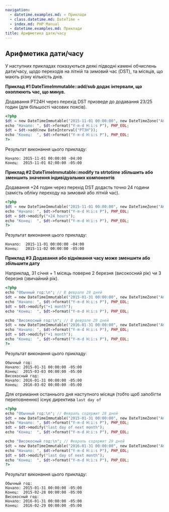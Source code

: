 ```yaml
---
navigation:
  - datetime.examples.md: « Приклади
  - class.datetime.md: DateTime »
  - index.md: PHP Manual
  - datetime.examples.md: Приклади
title: Арифметика дати/часу
---
```

## Арифметика дати/часу

У наступних прикладах показуються деякі підводні камені обчислень дати/часу, щодо переходів на літній та зимовий час (DST), та місяців, що мають різну кількість днів.

**Приклад #1 DateTimeImmutable::add/sub додає інтервали, що охоплюють час, що минув.**

Додавання PT24H через перехід DST призведе до додавання 23/25 годин (для більшості часових поясів).

```php
<?php
$dt = new DateTimeImmutable("2015-11-01 00:00:00", new DateTimeZone("America/New_York"));
echo "Начало: ", $dt->format("Y-m-d H:i:s P"), PHP_EOL;
$dt = $dt->add(new DateInterval("PT3H"));
echo "Конец:  ", $dt->format("Y-m-d H:i:s P"), PHP_EOL;
?>
```

Результат виконання цього прикладу:

```
Начало: 2015-11-01 00:00:00 -04:00
Конец:  2015-11-01 02:00:00 -05:00
```

**Приклад #2 DateTimeImmutable::modify та strtotime збільшить або зменшить значення індивідуальних компонентів**

Додавання +24 годин через перехід DST додасть точно 24 години (замість обліку переходу на зимовий або літній час).

```php
<?php
$dt = new DateTimeImmutable("2015-11-01 00:00:00", new DateTimeZone("America/New_York"));
echo "Начало: ", $dt->format("Y-m-d H:i:s P"), PHP_EOL;
$dt = $dt->modify("+24 hours");
echo "Конец:  ", $dt->format("Y-m-d H:i:s P"), PHP_EOL;
?>
```

Результат виконання цього прикладу:

```
Начало:  2015-11-01 00:00:00 -04:00
Конец:   2015-11-02 00:00:00 -05:00
```

**Приклад #3 Додавання або віднімання часу може зменшити або збільшити дату**

Наприклад, 31 січня + 1 місяць поверне 2 березня (високосний рік) чи 3 березня (звичайний рік).

```php
<?php
echo "Обычный год:\n"; // В феврале 28 дней
$dt = new DateTimeImmutable("2015-01-31 00:00:00", new DateTimeZone("America/New_York"));
echo "Начало: ", $dt->format("Y-m-d H:i:s P"), PHP_EOL;
$dt = $dt->modify("+1 month");
echo "Конец:  ", $dt->format("Y-m-d H:i:s P"), PHP_EOL;

echo "Високосный год:\n"; // В феврале 29 дней
$dt = new DateTimeImmutable("2016-01-31 00:00:00", new DateTimeZone("America/New_York"));
echo "Начало: ", $dt->format("Y-m-d H:i:s P"), PHP_EOL;
$dt = $dt->modify("+1 month");
echo "Конец:  ", $dt->format("Y-m-d H:i:s P"), PHP_EOL;
?>
```

Результат виконання цього прикладу:

```
Обычный год:
Начало: 2015-01-31 00:00:00 -05:00
Конец:  2015-03-03 00:00:00 -05:00
Високосный год:
Начало: 2016-01-31 00:00:00 -05:00
Конец:  2016-03-02 00:00:00 -05:00
```

Для отримання останнього дня наступного місяця (тобто щоб запобігти переповненню) існує директива `last day of`

```php
<?php
echo "Обычный год:\n"; // Февраль содержит 28 дней
$dt = new DateTimeImmutable("2015-01-31 00:00:00", new DateTimeZone("America/New_York"));
echo "Начало: ", $dt->format("Y-m-d H:i:s P"), PHP_EOL;
$dt = $dt->modify("last day of next month");
echo "Конец:  ", $dt->format("Y-m-d H:i:s P"), PHP_EOL;

echo "Високосный год:\n"; // Февраль содержит 29 дней
$dt = new DateTimeImmutable("2016-01-31 00:00:00", new DateTimeZone("America/New_York"));
echo "Начало: ", $dt->format("Y-m-d H:i:s P"), PHP_EOL;
$dt = $dt->modify("last day of next month");
echo "Конец:  ", $dt->format("Y-m-d H:i:s P"), PHP_EOL;
?>
```

Результат виконання цього прикладу:

```
Обычный год:
Начало: 2015-01-31 00:00:00 -05:00
Конец:  2015-02-28 00:00:00 -05:00
Високосный год:
Начало: 2016-01-31 00:00:00 -05:00
Конец:  2016-02-29 00:00:00 -05:00
```
